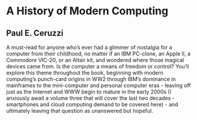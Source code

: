 # A History of Modern Computing
## Paul E. Ceruzzi
A must-read for anyone who’s ever had a glimmer of nostalgia for a computer from their childhood, no matter if an IBM PC-clone, an Apple II, a Commodore VIC-20, or an Altair kit, and wondered where those magical devices came from. Is the computer a means of freedom or control? You’ll explore this theme throughout the book, beginning with modern computing’s punch-card origins in WW2 through IBM’s dominance in mainframes to the mini-computer and personal computer eras - leaving off just as the Internet and WWW begin to mature in the early 2000s (I anxiously await a volume three that will cover the last two decades - smartphones and cloud computing demand to be covered here) - and ultimately leaving that question as unanswered but hopeful.
